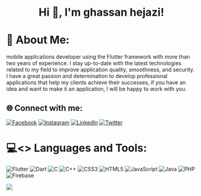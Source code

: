 <h1 align="center">Hi 👋, I'm ghassan hejazi!</h1>

# 💫 About Me:
mobile applications developer using the Flutter framework with more than two years of experience. I stay up-to-date with the latest technologies related to my field to improve application quality, smoothness, and security. I have a great passion and determination to develop professional applications that help my clients achieve their successes, if you have an idea and want to make it an application, I will be happy to work with you.




## 🌐 Connect with me:
[![Facebook](https://img.shields.io/badge/Facebook-%231877F2.svg?logo=Facebook&logoColor=white)](https://facebook.com/ghassan.hejazi.7772928) [![Instagram](https://img.shields.io/badge/Instagram-%23E4405F.svg?logo=Instagram&logoColor=white)](https://instagram.com/ghassan_h_98/) [![LinkedIn](https://img.shields.io/badge/LinkedIn-%230077B5.svg?logo=linkedin&logoColor=white)](https://linkedin.com/in/ghassan-hejazi-b21980231/) [![Twitter](https://img.shields.io/badge/Twitter-%231DA1F2.svg?logo=Twitter&logoColor=white)](https://twitter.com/ghassan_hejazy) 






# 💻<> Languages and Tools:
![Flutter](https://img.shields.io/badge/Flutter-%2302569B.svg?style=for-the-badge&logo=Flutter&logoColor=white) ![Dart](https://img.shields.io/badge/dart-%230175C2.svg?style=for-the-badge&logo=dart&logoColor=white) ![C](https://img.shields.io/badge/c-%2300599C.svg?style=for-the-badge&logo=c&logoColor=white) ![C++](https://img.shields.io/badge/c++-%2300599C.svg?style=for-the-badge&logo=c%2B%2B&logoColor=white) ![CSS3](https://img.shields.io/badge/css3-%231572B6.svg?style=for-the-badge&logo=css3&logoColor=white) ![HTML5](https://img.shields.io/badge/html5-%23E34F26.svg?style=for-the-badge&logo=html5&logoColor=white) ![JavaScript](https://img.shields.io/badge/javascript-%23323330.svg?style=for-the-badge&logo=javascript&logoColor=%23F7DF1E) ![Java](https://img.shields.io/badge/java-%23ED8B00.svg?style=for-the-badge&logo=java&logoColor=white) ![PHP](https://img.shields.io/badge/php-%23777BB4.svg?style=for-the-badge&logo=php&logoColor=white) ![Firebase](https://img.shields.io/badge/firebase-%23039BE5.svg?style=for-the-badge&logo=firebase)


<img src="https://firebasestorage.googleapis.com/v0/b/shadda-e15e1.appspot.com/o/images_app_flutter%2Fimage_weather.jpg?alt=media&token=4c5fdfc3-cbd9-4b32-8179-0a59d00e2a17" style="max-width: 100%;">
<!-- Proudly created with GPRM ( https://gprm.itsvg.in ) -->
